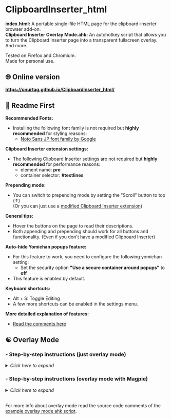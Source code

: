 # ClipboardInserter_html

**index.html:** A portable single-file HTML page for the clipboard-inserter browser add-on.   
**Clipboard Inserter Overlay Mode.ahk:** An autohotkey script that allows you to turn the Clipboard Inserter page into a transparent fullscreen overlay. And more.  

Tested on Firefox and Chromium.  
Made for personal use.  

## 🌐 Online version  
**https://onurtag.github.io/ClipboardInserter_html/**  

## 📝 Readme First  
**Recommended Fonts:**  
- Installing the following font family is not required but **highly recommended** for styling reasons:  
  - [Noto Sans JP font family by Google](https://fonts.google.com/specimen/Noto+Sans+JP)

**Clipboard Inserter extension settings:**  
- The following Clipboard Inserter settings are not required but **highly recommended** for performance reasons:  
  - element name: **pre**  
  - container selector: **#textlines**  

**Prepending mode:**  
- You can switch to prepending mode by setting the "Scroll" button to top (↑)  
(Or you can just use a [modified Clipboard Inserter extension](https://github.com/Onurtag/clipboard-inserter))  

**General tips:**  
- Hover the buttons on the page to read their descriptions.  
- Both appending and prepending should work for all buttons and functionality. (Even if you don't have a modified Clipboard Inserter)  

**Auto-hide Yomichan popups feature:**  
- For this feature to work, you need to configure the following yomichan setting:  
  - Set the security option **"Use a secure container around popups"** to **off**  
- This feature is enabled by default.  

**Keyboard shortcuts:**  
- Alt + S: Toggle Editing  
- A few more shortcuts can be enabled in the settings menu.  

**More detailed explanation of features:**  
- [Read the comments here](https://github.com/Onurtag/ClipboardInserter_html/blob/master/index.html#L11)  

## ☯️ Overlay Mode  

### - **Step-by-step instructions (just overlay mode)**  
<details>
<summary>
<i>Click here to expand</i>
</summary>

**Prerequisite:**  
Start the clipboard inserter page in popup mode using one of these methods:
- *Method 1: Autohotkey script*  
  1. Open ```"Clipboard Inserter Overlay Mode.ahk"``` with your text or code editor.  
  2. Scroll down to the block that starts with ```"customStart1:"```
     - Comment the MsgBox line by adding a ```;``` in front of it
     - Uncomment ONE of the run lines (by removing the ```;``` ) and modify those two paths (browser exe path and clipboard inserter html path) for your setup.  
  3. Now you can right click the tray icon of the ahk script and start the clipboard inserter page in popup mode.  
- *Method 2: Popup extension*  
  1. Install one of these extensions: [Firefox](https://addons.mozilla.org/en-US/firefox/addon/popup/), [Chrome](https://chrome.google.com/webstore/detail/separate-window/cbgkkbaghihhnaeabfcmmglhnfkfnpon) (or any other popup extension)  
  2. Open ```index.html``` or the [online page](https://onurtag.github.io/ClipboardInserter_html/) and turn it into a popup.  

**Instructions:**  
**1.** Clone the repo or download and extract it to a folder.  
**2.** Install Autohotkey.  
**4.** On the popup clipboard inserter page:  
  - Set auto scroll to top (↑)  
  - Enable overlay mode hotkey in the settings menu  

**5.** Run the ahk script ```"Clipboard Inserter Overlay Mode.ahk"``` if you haven't already.  
**6.** While the clipboard inserter page is active, press the following keys:  
   - ```Ctrl + Alt + 8``` (enables always on Top)  
   - ```Ctrl + Alt + 9``` (enables transparency)  
   - ```Ctrl + Alt + 0``` (or '}' key) (enables overlay mode)  
   - ```F11``` (makes the window fullscreen)  

**7.** Done.  
If you have done everything correctly, you should now have a transparent Clipboard Inserter overlay.  
Don't forget to hover every button to understand what they do.  

</details>

### - **Step-by-step instructions (overlay mode with Magpie)**  
<details>
<summary>
<i>Click here to expand</i>
</summary>

**Problems with this setup:**  
- You will be seeing two cursors. A bigger cursor for the game and a regular cursor for the overlay.  
- Your mouse is not confined to the window which means that you can accidently click a window outside the game window.  
You can use TSolidBackground (google it) to block this if you want (don't change the Alt+T keybind)  

**Prerequisite:**  
Start the clipboard inserter page in popup mode using one of these methods:
- *Method 1: Autohotkey script*  
  1. Open ```"Clipboard Inserter Overlay Mode.ahk"``` with your text or code editor.  
  2. Scroll down to the block that starts with ```"customStart1:"```
     - Comment the MsgBox line by adding a ```;``` in front of it
     - Uncomment ONE of the run lines (by removing the ```;``` ) and modify those two paths (browser exe path and clipboard inserter html path) for your setup.  
  3. Now you can right click the tray icon of the ahk script and start the clipboard inserter page in popup mode.  
- *Method 2: Popup extension*  
  1. Install one of these extensions: [Firefox](https://addons.mozilla.org/en-US/firefox/addon/popup/), [Chrome](https://chrome.google.com/webstore/detail/separate-window/cbgkkbaghihhnaeabfcmmglhnfkfnpon) (or any other popup extension)  
  2. Open ```index.html``` or the [online page](https://onurtag.github.io/ClipboardInserter_html/) and turn it into a popup.  

**Instructions:**  
**1.** Clone the repo or download and extract it to a folder.  
**2.** Install Autohotkey and download Magpie.  
**4.** On the popup clipboard inserter page:  
  - Set auto scroll to top (↑)  
  - Enable overlay mode hotkey in the settings menu  

**5.** Setup Magpie for overlay mode (instructions are for Magpie v0.8.1):  
  - Copy Magpie to another folder and use the new folder if you want to keep your old settings and use Magpie normally.  
  - Change the magpie zoom ```"Hotkey"``` from F11 to something else (or don't)  
  - Settings > Application tab: Enable ```"Restore fullscreen when source window regains focus"```  
  - Settings > Zoom tab: Disable ```"Adjust cursor speed while zoomed"``` and ```"Confine the cursor in 3D games"```  
  - Settings > Zoom tab: Set ```"Zoom factor of the cursor"``` to ```"1.25x"``` and ```"Interpolation mode"``` to ```"bilinear"```  
  - Settings > Advanced tab: Enable ```"Show debugging options"``` and enable ```"Breakpoint mode"```  

**6.** Open ```"Clipboard Inserter Overlay Mode.ahk"``` with your text or code editor.  
  - Under ```"Window Hooker Options"``` replace ```"GAME TITLE"``` with the window title of your game.  

**8.** Run the ahk script ```"Clipboard Inserter Overlay Mode.ahk"``` or restart it.  
**9.** While the clipboard inserter page is active, press the following keys:  
   - ```Ctrl + Alt + 8``` (enables always on Top)  
   - ```Ctrl + Alt + 9``` (enables transparency)  
   - ```Ctrl + Alt + 0``` (or '}' key) (enables overlay mode)  
   - ```F11``` (makes the window fullscreen)  

**10.** Right click the tray icon of the ahk script and click ```"Show Hooker Menu"``` and then click ```"Start Hook"```.  
**11.** Use your Magpie hotkey to zoom your game.  

**12.** Done.  
If you have done everything correctly, you should now have a transparent Clipboard Inserter overlay on top of Magpie.  
You can interact with the overlay and use Alt + Tab to switch to another window and back.  
You can hover buttons to read their descriptions.  
Toggle the ```Text Visibility``` button if you want to hide the text until you need it. You can hover the same button to temporarily show the text until a new line is added.  

</details>

<br>

For more info about overlay mode read the source code comments of the [example overlay mode ahk script](https://github.com/Onurtag/ClipboardInserter_html/blob/master/Clipboard%20Inserter%20Overlay%20Mode.ahk).  

